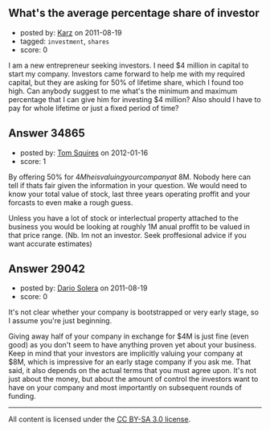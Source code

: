 ## What's the average percentage share of investor

- posted by: [Karz](https://stackexchange.com/users/-1/12637-karz) on 2011-08-19
- tagged: `investment`, `shares`
- score: 0

I am a new entrepreneur seeking investors. I need $4 million in capital to start my company. Investors came forward to help me with my required capital, but they are asking for 50% of lifetime share, which I found too high. Can anybody suggest to me what's the minimum and maximum percentage that I can give him for investing $4 million? Also should I have to pay for whole lifetime or just a fixed period of time?


## Answer 34865

- posted by: [Tom Squires](https://stackexchange.com/users/-1/11392-tom-squires) on 2012-01-16
- score: 1

By offering 50% for $4M he is valuing your company at ~$8M. Nobody here can tell if thats fair given the information in your question. We would need to know your total value of stock, last three years operating proffit and your forcasts to even make a rough guess.

Unless you have a lot of stock or interlectual property attached to the business you would be looking at roughly 1M anual proffit to be valued in that price range. (Nb. Im not an investor. Seek proffesional advice if you want accurate estimates)


## Answer 29042

- posted by: [Dario Solera](https://stackexchange.com/users/-1/1539-dario-solera) on 2011-08-19
- score: 0

It's not clear whether your company is bootstrapped or very early stage, so I assume you're just beginning.

Giving away half of your company in exchange for $4M is just fine (even good) as you don't seem to have anything proven yet about your business. Keep in mind that your investors are implicitly valuing your company at $8M, which is impressive for an early stage company if you ask me. That said, it also depends on the actual terms that you must agree upon. It's not just about the money, but about the amount of control the investors want to have on your company and most importantly on subsequent rounds of funding.



---

All content is licensed under the [CC BY-SA 3.0 license](https://creativecommons.org/licenses/by-sa/3.0/).
